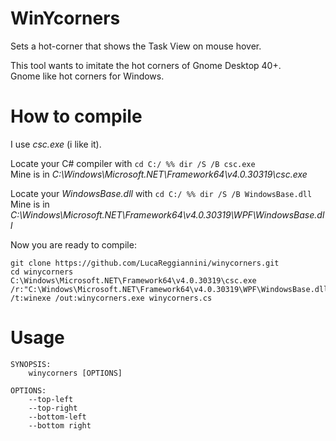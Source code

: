 # WinYcorners
Sets a hot-corner that shows the Task View on mouse hover. 

This tool wants to imitate the hot corners of Gnome Desktop 40+.\
Gnome like hot corners for Windows.

# How to compile
I use *csc.exe* (i like it).

Locate your C# compiler with `cd C:/ %% dir /S /B csc.exe`\
Mine is in *C:\Windows\Microsoft.NET\Framework64\v4.0.30319\csc.exe*

Locate your *WindowsBase.dll* with `cd C:/ %% dir /S /B WindowsBase.dll`\
Mine is in *C:\Windows\Microsoft.NET\Framework64\v4.0.30319\WPF\WindowsBase.dll*

Now you are ready to compile:
```
git clone https://github.com/LucaReggiannini/winycorners.git
cd winycorners
C:\Windows\Microsoft.NET\Framework64\v4.0.30319\csc.exe /r:"C:\Windows\Microsoft.NET\Framework64\v4.0.30319\WPF\WindowsBase.dll" /t:winexe /out:winycorners.exe winycorners.cs
```

# Usage
```
SYNOPSIS: 
    winycorners [OPTIONS]

OPTIONS:
    --top-left
    --top-right
    --bottom-left
    --bottom right
```
